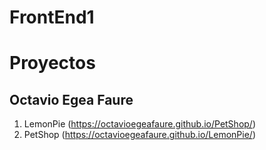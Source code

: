 # FrontEnd1

# Proyectos

## Octavio Egea Faure


1. LemonPie (https://octavioegeafaure.github.io/PetShop/)
2. PetShop (https://octavioegeafaure.github.io/LemonPie/)
